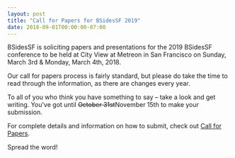 ```yaml
---
layout: post
title: "Call for Papers for BSidesSF 2019"
date: 2018-09-01T00:00:00-07:00
---
```


BSidesSF is soliciting papers and presentations for the 2019 BSidesSF conference to be held at City View at Metreon in San Francisco on Sunday, March 3rd & Monday, March 4th, 2018.

Our call for papers process is fairly standard, but please do take the time to read through the information, as there are changes every year.

To all of you who think you have something to say – take a look and get writing. You've got until ~~October 31st~~November 15th to make your submission.

For complete details and information on how to submit, check out [Call for Papers](/cfp.html).

Spread the word!

